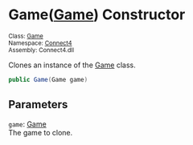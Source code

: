 # Game([Game](../Game.md)) Constructor

<sub>Class: [Game](../Game.md)  
Namespace: [Connect4](../../Connect4.md)  
Assembly: Connect4.dll</sub>

Clones an instance of the [Game](../Game.md) class.

```cs
public Game(Game game)
```

## Parameters
`game`: [Game](../Game)  
The game to clone.
